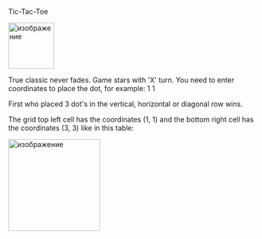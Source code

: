 Tic-Tac-Toe

<img width="92" alt="изображение" src="https://user-images.githubusercontent.com/86229067/139835954-8a13e6c5-af3d-45ca-a3c8-64af06a77470.png">

True classic never fades.
Game stars with 'X' turn. You need to enter coordinates to place the dot, for example: 1 1

First who placed 3 dot's in the vertical, horizontal or diagonal row wins.

The grid top left cell has the coordinates (1, 1) and the bottom right cell has the coordinates (3, 3) like in this table:

<img width="184" alt="изображение" src="https://user-images.githubusercontent.com/86229067/139836644-047678f0-8147-465d-97cb-c9d2085aea41.png">
